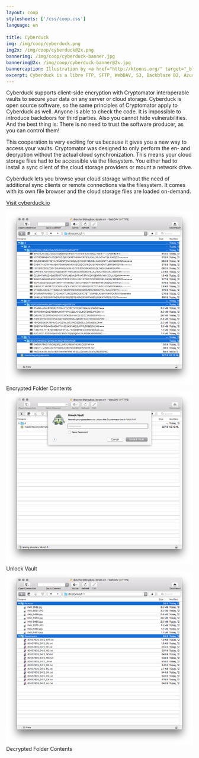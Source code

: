```yaml
---
layout: coop
stylesheets: ['/css/coop.css']
language: en

title: Cyberduck
img: /img/coop/cyberduck.png
img2x: /img/coop/cyberduck@2x.png
bannerimg: /img/coop/cyberduck-banner.jpg
bannerimg@2x: /img/coop/cyberduck-banner@2x.jpg
bannercaption: Illustration by <a href="http://ktoons.org/" target="_blank">Katharina Hagemann</a>
excerpt: Cyberduck is a libre FTP, SFTP, WebDAV, S3, Backblaze B2, Azure & OpenStack Swift browser for Mac and Windows. All vaults either created by Cyberduck or Cryptomator are fully interoperable.
---
```

Cyberduck supports client-side encryption with ​Cryptomator interoperable vaults to secure your data on any server or cloud storage. Cyberduck is open source software, so the same principles of Cryptomator apply to Cyberduck as well. Anyone is able to check the code. It is impossible to introduce backdoors for third parties. Also you cannot hide vulnerabilities. And the best thing is: There is no need to trust the software producer, as you can control them!

This cooperation is very exciting for us because it gives you a new way to access your vaults. Cryptomator was designed to only perform the en- and decryption without the actual cloud synchronization. This means your cloud storage files had to be accessible via the filesystem. You either had to install a sync client of the cloud storage providers or mount a network drive.

Cyberduck lets you browse your cloud storage without the need of additional sync clients or remote connections via the filesystem. It comes with its own file browser and the cloud storage files are loaded on-demand.

<a class="btn btn-primary" href="https://cyberduck.io/" target="_blank"><span class="glyphicon glyphicon-link"></span> Visit cyberduck.io</a>

<div class="row">
  <div class="col-sm-12 col-md-4">
    <div class="thumbnail">
      <img src="/img/coop/cyberduck-screenshot-1.png"/>
      <div class="caption">Encrypted Folder Contents</div>
    </div>
  </div>
  <div class="clearfix visible-sm-block"></div>
  <div class="col-sm-12 col-md-4">
    <div class="thumbnail">
      <img src="/img/coop/cyberduck-screenshot-2.png"/>
      <div class="caption">Unlock Vault</div>
    </div>
  </div>
  <div class="clearfix visible-sm-block"></div>
  <div class="col-sm-12 col-md-4">
    <div class="thumbnail">
      <img src="/img/coop/cyberduck-screenshot-3.png"/>
      <div class="caption">Decrypted Folder Contents</div>
    </div>
  </div>
</div>
